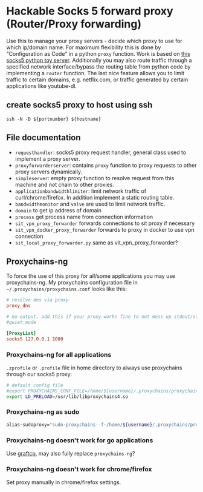 # Hackable Socks 5 forward proxy (Router/Proxy forwarding)

Use this to manage your proxy servers - decide which proxy to use for which ip/domain name.
For maximum flexibility this is done by "Configuration as Code" in a python `proxy` function.
Work is based on [this socks5 python toy server](https://github.com/rushter/socks5).
Additionally you may also route traffic through a specified network interface/bypass the routing table from python code by implementing a `router` function.
The last nice feature allows you to limit traffic to certain domains, e.g. netflix.com, or traffic generated by certain applications like youtube-dl.

## create socks5 proxy to host using ssh

`ssh -N -D ${portnumber} ${hostname}`

## File documentation
- `requesthandler`: socks5 proxy request handler, general class used to implement a proxy server.
- `proxyforwarderserver`: contains `proxy` function to proxy requests to other proxy servers dynamically.
- `simpleserver`: empty proxy function to resolve request from this machine and not chain to other proxies.
- `applicationbandwidthlimiter`: limit network traffic of curl/chrome/firefox. In addition implement a static routing table.
- `bandwidthmonitor` and `valve` are used to limit network traffic.
- `domain` to get ip address of domain
- `process` get process name from connection information
- `sit_vpn_proxy_forwarder` forwards connections to sit proxy if necessary
- `sit_vpn_docker_proxy_forwarder` forwards to proxy in docker to use vpn connection
- `sit_local_proxy_forwarder.py` same as vit_vpn_proxy_forwarder?

## Proxychains-ng

To force the use of this proxy for all/some applications you may use proxychains-ng.
My proxychains configuration file in `~/.proxychains/proxychains.conf` looks like this:

```ini
# resolve dns via proxy
proxy_dns

# no output, add this if your proxy works fine to not mess up stdout/sterr of the running program
#quiet_mode

[ProxyList]
socks5 127.0.0.1 1080
```

### Proxychains-ng for all applications

`.zprofile` or `.profile` file in home directory to always use proxychains through our socks5 proxy:

```bash
# default config file
#export PROXYCHAINS_CONF_FILE=/home/${username}/.proxychains/proxychains.conf
export LD_PRELOAD=/usr/lib/libproxychains4.so
```

### Proxychains-ng as sudo

```bash
alias·sudoproxy="sudo·proxychains·-f·/home/${username}/.proxychains/proxychains.conf"
```

### Proxychains-ng doesn't work for go applications

Use [graftcp](https://github.com/hmgle/graftcp), may also fully replace `proxychains-ng`?

### Proxychains-ng doesn't work for chrome/firefox

Set proxy manually in chrome/firefox settings.

